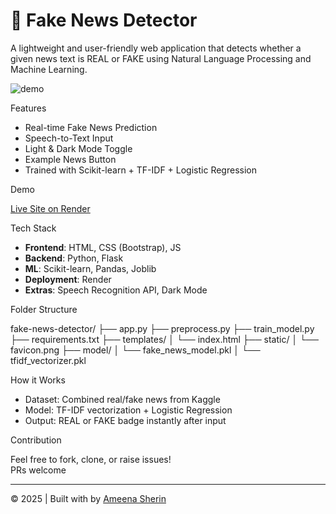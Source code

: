 # 📰 Fake News Detector

A lightweight and user-friendly web application that detects whether a given news text is REAL or FAKE using Natural Language Processing and Machine Learning.

![demo](https://user-images.githubusercontent.com/your-gif-preview.gif) <!-- Optional demo gif -->

 Features

-  Real-time Fake News Prediction
-  Speech-to-Text Input
-  Light & Dark Mode Toggle
-  Example News Button
-  Trained with Scikit-learn + TF-IDF + Logistic Regression

 Demo

 [Live Site on Render](https://fake-news-detector-zo5e.onrender.com)

 Tech Stack

- **Frontend**: HTML, CSS (Bootstrap), JS  
- **Backend**: Python, Flask  
- **ML**: Scikit-learn, Pandas, Joblib  
- **Deployment**: Render  
- **Extras**: Speech Recognition API, Dark Mode

 Folder Structure

fake-news-detector/
├── app.py
├── preprocess.py
├── train_model.py
├── requirements.txt
├── templates/
│ └── index.html
├── static/
│ └── favicon.png
├── model/
│ └── fake_news_model.pkl
│ └── tfidf_vectorizer.pkl


 How it Works

- Dataset: Combined real/fake news from Kaggle
- Model: TF-IDF vectorization + Logistic Regression
- Output: REAL or FAKE badge instantly after input

 Contribution

Feel free to fork, clone, or raise issues!  
PRs welcome 

---

© 2025 | Built with  by [Ameena Sherin](https://www.linkedin.com/in/your-profile)

